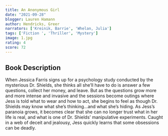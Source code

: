 ```yaml
---
title: An Anonymous Girl
date: "2021-09-28"
blogger: Lauren Hamann
author: Hendricks, Greer
narrators: ['Kreinik, Barrie', 'Whelan, Julia']
tags: ['Fiction ', 'Thriller', 'Mystery']
image: 1.jpg
rating: 4
score: 72
---
```



## Book Description

When Jessica Farris signs up for a psychology study conducted by the mysterious Dr. Shields, she thinks all she’ll have to do is answer a few questions, collect her money, and leave. But as the questions grow more and more intense and invasive and the sessions become outings where Jess is told what to wear and how to act, she begins to feel as though Dr. Shields may know what she’s thinking…and what she’s hiding. As Jess’s paranoia grows, it becomes clear that she can no longer trust what in her life is real, and what is one of Dr. Shields’ manipulative experiments. Caught in a web of deceit and jealousy, Jess quickly learns that some obsessions can be deadly.
